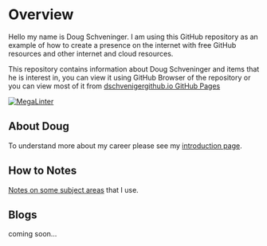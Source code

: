 # Overview

Hello my name is Doug Schveninger. I am using this GitHub repository as an example
of how to create a presence on the internet with free GitHub resources and
other internet and cloud resources.

This repository contains information about Doug Schveninger and items that he is interest in,
you can view it using GitHub Browser of the repository or you can view most of it from
[dschvenigergithub.io GitHub Pages](https://dschveninger.github.io/index.html)

[![MegaLinter](https://github.com/dschveninger/dougschveninger/workflows/MegaLinter/badge.svg?branch=main)](https://github.com/dschveninger/dougschveninger/actions?query=workflow%3AMegaLinter+branch%3Amain)

## About Doug

To understand more about my career please see my [introduction page](about/introduction.md).

## How to Notes

[Notes on some subject areas](howto/index.md) that I use.

## Blogs

coming soon...
